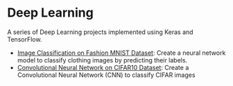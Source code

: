 # Deep Learning
A series of Deep Learning projects implemented using Keras and TensorFlow.
- [Image Classification on Fashion MNIST Dataset](https://github.com/richardcsuwandi/dl-projects/blob/master/Image%20Classification%20on%20Fashion%20MNIST%20Dataset.ipynb): Create a neural network model to classify clothing images by predicting their labels.
- [Convolutional Neural Network on CIFAR10 Dataset](https://github.com/richardcsuwandi/dl-projects/blob/master/Convolutional%20Neural%20Network%20on%20CIFAR10%20Dataset.ipynb): Create a Convolutional Neural Network (CNN) to classify CIFAR images

